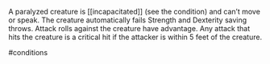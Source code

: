 A paralyzed creature is [[incapacitated]] (see the condition) and can’t move or speak.
The creature automatically fails Strength and Dexterity saving throws.
Attack rolls against the creature have advantage.
Any attack that hits the creature is a critical hit if the attacker is within 5 feet of the creature.

#conditions
